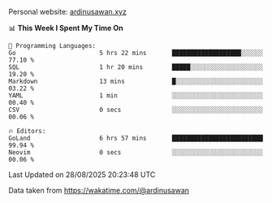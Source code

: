 Personal website: [ardinusawan.xyz](https://ardinusawan.xyz)

<!--START_SECTION:waka-->
📊 **This Week I Spent My Time On** 

```text
💬 Programming Languages: 
Go                       5 hrs 22 mins       ███████████████████░░░░░░   77.10 % 
SQL                      1 hr 20 mins        █████░░░░░░░░░░░░░░░░░░░░   19.20 % 
Markdown                 13 mins             █░░░░░░░░░░░░░░░░░░░░░░░░   03.22 % 
YAML                     1 min               ░░░░░░░░░░░░░░░░░░░░░░░░░   00.40 % 
CSV                      0 secs              ░░░░░░░░░░░░░░░░░░░░░░░░░   00.06 % 

🔥 Editors: 
GoLand                   6 hrs 57 mins       █████████████████████████   99.94 % 
Neovim                   0 secs              ░░░░░░░░░░░░░░░░░░░░░░░░░   00.06 % 
```


 Last Updated on 28/08/2025 20:23:48 UTC
<!--END_SECTION:waka-->
Data taken from https://wakatime.com/@ardinusawan
